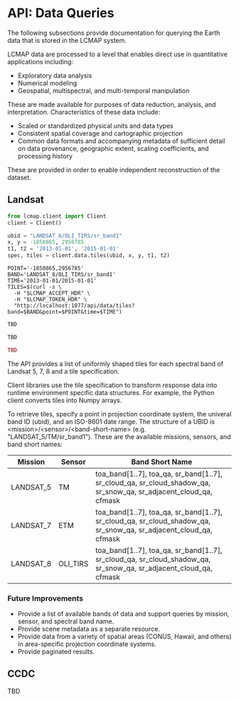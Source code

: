 # API: Data Queries

The following subsections provide documentation for querying the Earth data that is stored in the LCMAP system.

LCMAP data are processed to a level that enables direct use in quantitative applications including:

* Exploratory data analysis
* Numerical modeling
* Geospatial, multispectral, and multi-temporal manipulation

These are made available for purposes of data reduction, analysis, and interpretation. Characteristics of these data include:

* Scaled or standardized physical units and data types
* Consistent spatial coverage and cartographic projection
* Common data formats and accompanying metadata of sufficient detail on data provenance, geographic extent, scaling coefficients, and processing history

These are provided in order to enable independent reconstruction of the dataset.

## Landsat

```python
from lcmap.client import Client
client = Client()

ubid = "LANDSAT_8/OLI_TIRS/sr_band1"
x, y = -1850865, 2956785
t1, t2 = '2013-01-01', '2015-01-01'
spec, tiles = client.data.tiles(ubid, x, y, t1, t2)
```

```shell
POINT='-1850865,2956785'
BAND='LANDSAT_8/OLI_TIRS/sr_band1'
TIME='2013-01-01/2015-01-01'
TILES=$(curl -s \
  -H "$LCMAP_ACCEPT_HDR" \
  -H "$LCMAP_TOKEN_HDR" \
  "http://localhost:1077/api/data/tiles?band=$BAND&point=$POINT&time=$TIME")
```

```vb
TBD
```

```clojure
TBD
```

```ruby
TBD
```

The API provides a list of uniformly shaped tiles for each spectral band of Landsat 5, 7, 8 and a tile specification.

Client libraries use the tile specification to transform response data into runtime environment specific data structures. For example, the Python client converts tiles into Numpy arrays.

To retrieve tiles, specify a point in projection coordinate system, the univeral band ID (ubid), and an ISO-8601 date range. The structure of a UBID is &lt;mission&gt;/&lt;sensor&gt;/&lt;band-short-name&gt; (e.g. "LANDSAT_5/TM/sr_band1"). These are the available missions, sensors, and band short names:

| Mission          | Sensor    | Band Short Name       |
|------------------|-----------|-----------------------|
| LANDSAT_5        | TM        | toa_band[1..7], toa_qa, sr_band[1..7], sr_cloud_qa, sr_cloud_shadow_qa, sr_snow_qa, sr_adjacent_cloud_qa, cfmask |
| LANDSAT_7        | ETM       | toa_band[1..7], toa_qa, sr_band[1..7], sr_cloud_qa, sr_cloud_shadow_qa, sr_snow_qa, sr_adjacent_cloud_qa, cfmask |
| LANDSAT_8        | OLI_TIRS  | toa_band[1..7], toa_qa, sr_band[1..7], sr_cloud_qa, sr_cloud_shadow_qa, sr_snow_qa, sr_adjacent_cloud_qa, cfmask |


### Future Improvements

* Provide a list of available bands of data and support queries by mission, sensor, and spectral band name.
* Provide scene metadata as a separate resource.
* Provide data from a variety of spatial areas (CONUS, Hawaii, and others) in area-specific projection coordinate systems.
* Provide paginated results.

## CCDC

TBD

